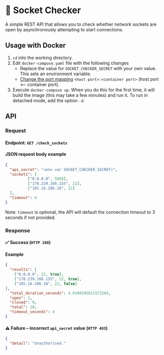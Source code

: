 # 🔌 Socket Checker
A simple REST API that allows you to check whether network sockets are open by asynchronously attempting to start connections.

## Usage with Docker
1. `cd` into the working directory.
2. Edit `docker-compose.yaml` file with the following changes
   * Replace the value for `SOCKET_CHECKER_SECRET` with your own value. This sets an environment variable.
   * [Change the port mapping](https://docs.docker.com/compose/compose-file/#ports) `<host port>:<container port>` (host port <-- container port).
3. Execute `docker-compose up`. When you do this for the first time, it will build the image (this may take a few minutes) and run it. To run in detached mode, add the option `-d`.


## API
### Request
#### Endpoint: `GET /check_sockets`
#### JSON request body example
```json
{
  "api_secret": "<env var SOCKET_CHECKER_SECRET>",
  "sockets": [
          ["0.0.0.0", 5050],
          ["178.239.166.155", 22],
          ["185.16.206.10", 22]
  ],
  "timeout": 4
}
``` 
Note: `timeout` is optional, the API will default the connection timeout to 3 seconds if not provided.
### Response
#### ✅ Success (`HTTP 200`)
#### Example
```json
{
  "results": [
    ["0.0.0.0", 22, true],
    ["178.239.166.155", 22, true],
    ["185.16.206.10", 22, false]
],
  "total_duration_seconds": 4.0100345611572266,
  "open": 1,
  "closed": 9,
  "total": 10,
  "timeout_seconds": 4
}
```
#### ⚠️ Failure – incorrect `api_secret` value (`HTTP 403`)
```json
{
  "detail": "Unauthorised."
}
```